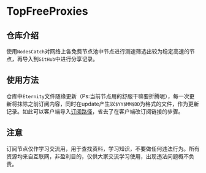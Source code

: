 # TopFreeProxies

## 仓库介绍

使用`NodesCatch`对网络上各免费节点池中节点进行测速筛选出较为稳定高速的节点，再导入到`GitHub`中进行分享记录。

## 使用方法

仓库中`Eternity`文件随缘更新（Ps:当前节点用的舒服干嘛要折腾呢），每一次更新将抹除之前订阅内容，同时在update产生以`$YY$MM$DD`为格式的文件，作为更新记录。如此可以客户端导入[订阅路径](https://raw.githubusercontent.com/alanbobs999/TopFreeProxies/main/Eternity)，省去了在客户端改订阅链接的步骤。

## 注意

订阅节点仅作学习交流用，用于查找资料，学习知识，不要做任何违法行为。所有资源均来自互联网，非盈利目的，仅供大家交流学习使用，出现违法问题概不负责。
